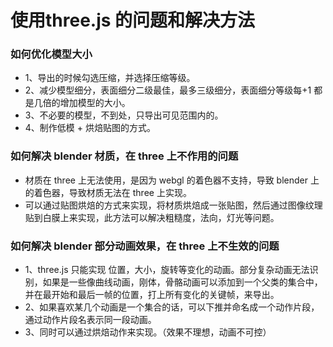 # 使用three.js 的问题和解决方法

### 如何优化模型大小

- 1、导出的时候勾选压缩，并选择压缩等级。
- 2、减少模型细分，表面细分二级最佳，最多三级细分，表面细分等级每+1 都是几倍的增加模型的大小。
- 3、不必要的模型，不到处，只导出可见范围内的。
- 4、制作低模 + 烘焙贴图的方式。

### 如何解决 blender 材质，在 three 上不作用的问题

- 材质在 three 上无法使用，是因为 webgl 的着色器不支持，导致 blender 上的着色器，导致材质无法在 three 上实现。
- 可以通过贴图烘焙的方式来实现，将材质烘焙成一张贴图，然后通过图像纹理贴到白膜上来实现，此方法可以解决粗糙度，法向，灯光等问题。

### 如何解决 blender 部分动画效果，在 three 上不生效的问题

- 1、three.js 只能实现 位置，大小，旋转等变化的动画。部分复杂动画无法识别，如果是一些像曲线动画，刚体，骨骼动画可以添加到一个父类的集合中，并在最开始和最后一帧的位置，打上所有变化的关键帧，来导出。
- 2、如果喜欢某几个动画是一个集合的话，可以下推并命名成一个动作片段，通过动作片段名表示同一段动画。
- 3、同时可以通过烘焙动作来实现。（效果不理想，动画不可控）
